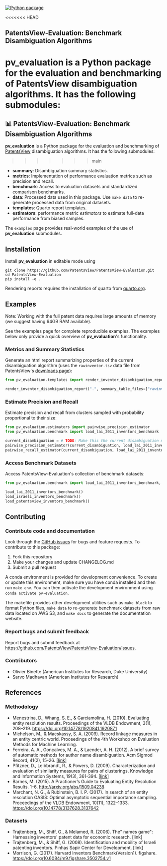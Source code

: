 [![Python package](https://github.com/PatentsView/PatentsView-Evaluation/actions/workflows/python-package.yml/badge.svg)](https://github.com/PatentsView/PatentsView-Evaluation/actions/workflows/python-package.yml)

<<<<<<< HEAD
## PatentsView-Evaluation: Benchmark Disambiguation Algorithms

**pv_evaluation** is a Python package for the evaluation and benchmarking of PatentsView disambiguation algorithms. It has the following submodules:
=======
## 📊 PatentsView-Evaluation: Benchmark Disambiguation Algorithms

**pv_evaluation** is a Python package for the evaluation and benchmarking of [PatentsView](https://patentsview.org/) disambiguation algorithms. It has the following submodules:
>>>>>>> main

- **summary**: Disambiguation summary statistics.
- **metrics**: Implementation of performance evaluation metrics such as precision and recall.
- **benchmark**: Access to evaluation datasets and standardized comparison benchmarks. 
- **data**: Processed data used in this package. Use `make data` to re-generate processed data from original datasets.
- **templates**: Quarto report templates.
- **estimators**: performance metric *estimators* to estimate full-data performance from biased samples.

The `examples` page provides real-world examples of the use of **pv_evaluation** submodules.

## Installation

Install **pv_evaluation** in editable mode using
```shell
git clone https://github.com/PatentsView/PatentsView-Evaluation.git
cd PatentsView-Evaluation
pip install -e .
```

Rendering reports requires the installation of quarto from [quarto.org](https://quarto.org/docs/get-started/).

## Examples

Note: Working with the full patent data requires large amounts of memory (we suggest having 64GB RAM available).

See the examples page for complete reproducible examples. The examples below only provide a quick overview of **pv_evaluation**'s functionality.

### Metrics and Summary Statistics

Generate an html report summarizing properties of the current disambiguation algorithm (uses the `rawinventor.tsv` data file from PatentsView's [downloads page](https://patentsview.org/download/data-download-tables)):
```python
from pv_evaluation.templates import render_inventor_disambiguation_report

render_inventor_disambiguation_report(".", summary_table_files=["rawinventor.tsv"])
```

### Estimate Precision and Recall

Estimate precision and recall from clusters sampled with probability proportional to their size:
```python
from pv_evaluation.estimators import pairwise_precision_estimator
from pv_evaluation.benchmark import load_lai_2011_inventors_benchmark

current_disambiguation = # TODO: Make this the current disambiguation membership vector
pairwise_precision_estimator(current_disambiguation, load_lai_2011_inventors_benchmark(), sampling_type="cluster_block", weights="cluster_size")
pairwise_recall_estimator(current_disambiguation, load_lai_2011_inventors_benchmark(), sampling_type="cluster_block", weights="cluster_size")
```

### Access Benchmark Datasets

Access PatentsView-Evaluation's collection of benchmark datasets:
```python
from pv_evaluation.benchmark import load_lai_2011_inventors_benchmark, load_israeli_inventors_benchmark, load_patentsview_inventors_benchmark

load_lai_2011_inventors_benchmark()
load_israeli_inventors_benchmark()
load_patentsview_inventors_benchmark()
```

## Contributing

### Contribute code and documentation

Look through the [GitHub issues](https://github.com/PatentsView/PatentsView-Evaluation/issues) for bugs and feature requests. To contribute to this package:

1. Fork this repository
2. Make your changes and update CHANGELOG.md
3. Submit a pull request

A conda environment is provided for development convenience. To create or update this environment, make sure you have conda installed and then run `make env`. You can then activate the development environment using `conda activate pv-evaluation`.

The makefile provides other development utilities such as `make black` to format Python files, `make data` to re-generate benchmark datasets from raw data located on AWS S3, and `make docs` to generate the documentation website.

### Report bugs and submit feedback

Report bugs and submit feedback at https://github.com/PatentsView/PatentsView-Evaluation/issues.

### Contributors

- Olivier Binette (American Institutes for Research, Duke University)
- Sarvo Madhavan (American Institutes for Research)

## References

### Methodology

- Menestrina, D., Whang, S. E., & Garciamolina, H. (2010). Evaluating entity resolution results. Proceedings of the VLDB Endowment, 3(1), 208–219. https://doi.org/10.14778/1920841.1920871
- Michelson, M., & Macskassy, S. A. (2009). Record linkage measures in an entity centric world. Proceedings of the 4th Workshop on Evaluation Methods for Machine Learning.
- Ferreira, A. A., Gonçalves, M. A., & Laender, A. H. (2012). A brief survey of automatic methods for author name disambiguation. Acm Sigmod Record, 41(2), 15-26. [[link]](https://s3.amazonaws.com/data.patentsview.org/USPTO_Entity_Resolution_Symposium/Ferreira+et+al_2012_A+Brief+Survey+of+Automatic+Methods+for+Author+Name+Disambiguation.pdf)
- Pfitzner, D., Leibbrandt, R., & Powers, D. (2009). Characterization and evaluation of similarity measures for pairs of clusterings. Knowledge and Information Systems, 19(3), 361-394. [[link]](https://citeseerx.ist.psu.edu/viewdoc/download?doi=10.1.1.214.7233&rep=rep1&type=pdf)
- Barnes, M. (2015). A Practioner’s Guide to Evaluating Entity Resolution Results. 1–6. http://arxiv.org/abs/1509.04238
- Marchant, N. G., & Rubinstein, B. I. P. (2017). In search of an entity resolution OASIS: Optimal asymptotic sequential importance sampling. Proceedings of the VLDB Endowment, 10(11), 1322–1333. https://doi.org/10.14778/3137628.3137642

### Datasets

- Trajtenberg, M., Shiff, G., & Melamed, R. (2006). The" names game": Harnessing inventors' patent data for economic research. [link]
- Trajtenberg, M., & Shiff, G. (2008). Identification and mobility of Israeli patenting inventors. Pinhas Sapir Center for Development. [link]
- Morrison, G. (2017). Harvard Inventors Benchmark(Version1). figshare. https://doi.org/10.6084/m9.figshare.3502754.v1 
